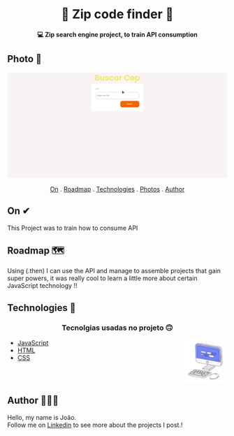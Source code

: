 <h1 align="center">
   📨 Zip code finder 📨
</h1>

<h4 align="center">
  💻 
Zip search engine project, to train API consumption
</h4>

## Photo 🎴
<div align= "center">

   <img src="./readme-assets/cep.gif" >

</div>


<p align="center">   
   <a href="#on">On</a> .
   <a href="#roadmap">Roadmap</a> .
   <a href="#technologies">Technologies</a> .
   <a href="#photos">Photos</a> . 
   <a href="#author">Author</a>
 </p>


   
## On ✔
     
     
   <p>  This Project was to train how to consume API </p>
   
   
## Roadmap 🗺

   <p> Using (.then) I can use the API and manage to assemble projects that gain super powers,
it was really cool to learn a little more about certain JavaScript technology !! </p>
   
   
## Technologies 🚀

   <h3 align="center"> Tecnolgias usadas no projeto 🙃</h3>
 
   <img src='./readme-assets/computer1.gif' alt='gif-de-computador' align='right' width='20%'/>


- [JavaScript](https://www.javascript.com/)
- [HTML](https://developer.mozilla.org/pt-BR/docs/Web/HTML/Element/html/)  
- [CSS](https://developer.mozilla.org/pt-BR/docs/Web/CSS)  

<br>
<br>

## Author 🙋🏾‍♂️
   <p> Hello, my name is João. <br> Follow me on <a href="https://www.linkedin.com/in/joaosoaressilva/" target="_blank">Linkedin</a> to see more about the projects I post.!</p>
